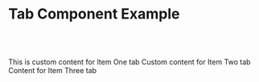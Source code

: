 # Tab Component Example

<br/>
<br/>
<br/>

<Tab>

  <TabChild Title="first Tab" variant="bordered">
    <TabBody>This is custom content for Item One tab</TabBody>
  </TabChild>

  <TabChild  Title="second Tab">
    <TabBody>Custom content for Item Two tab</TabBody>
  </TabChild>

  <TabChild  Title="third Tab">
    <TabBody>Content for Item Three tab</TabBody>
  </TabChild>

</Tab>
